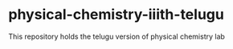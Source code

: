 # physical-chemistry-iiith-telugu
This repository holds the telugu version of physical chemistry lab

